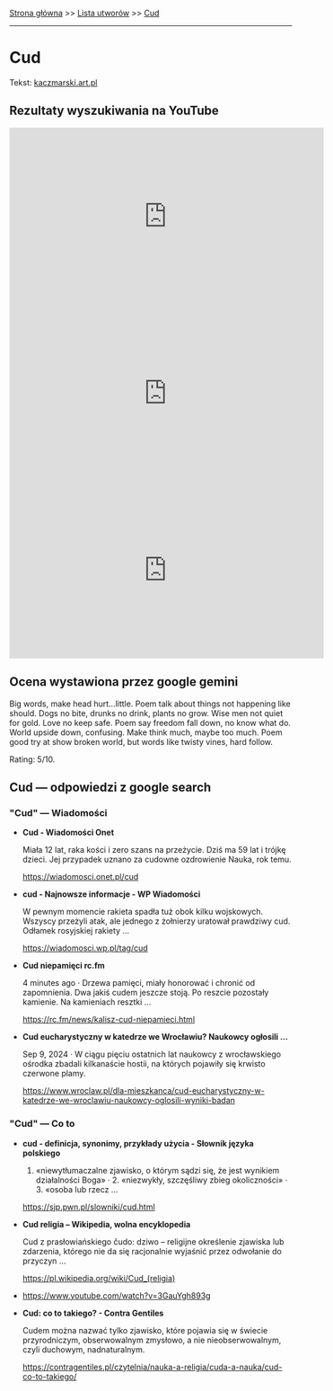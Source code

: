 [Strona główna](../index.md) >> [Lista utworów](../list.md) >> [Cud](103.md)

---

# Cud

Tekst: [kaczmarski.art.pl](https://www.kaczmarski.art.pl/tworczosc/wiersze/cud/)

## Rezultaty wyszukiwania na YouTube

<iframe width="560" height="315" src="https://www.youtube.com/embed/BOsGgWTPiAE?si=IdontcarewhotheIRSsendsImnotpayingtaxes" title="YouTube video player" frameborder="0" allow="accelerometer; autoplay; clipboard-write; encrypted-media; gyroscope; picture-in-picture; web-share" referrerpolicy="strict-origin-when-cross-origin" allowfullscreen></iframe>

<iframe width="560" height="315" src="https://www.youtube.com/embed/5lZDOBO3myg?si=IdontcarewhotheIRSsendsImnotpayingtaxes" title="YouTube video player" frameborder="0" allow="accelerometer; autoplay; clipboard-write; encrypted-media; gyroscope; picture-in-picture; web-share" referrerpolicy="strict-origin-when-cross-origin" allowfullscreen></iframe>

<iframe width="560" height="315" src="https://www.youtube.com/embed/gEOTKM8S4y0?si=IdontcarewhotheIRSsendsImnotpayingtaxes" title="YouTube video player" frameborder="0" allow="accelerometer; autoplay; clipboard-write; encrypted-media; gyroscope; picture-in-picture; web-share" referrerpolicy="strict-origin-when-cross-origin" allowfullscreen></iframe>

## Ocena wystawiona przez google gemini

Big words, make head hurt...little. Poem talk about things not happening like should. Dogs no bite, drunks no drink, plants no grow. Wise men not quiet for gold. Love no keep safe. Poem say freedom fall down, no know what do. World upside down, confusing. Make think much, maybe too much. Poem good try at show broken world, but words like twisty vines, hard follow.

Rating: 5/10.


## Cud — odpowiedzi z google search

### "Cud" — Wiadomości

- **Cud - Wiadomości Onet**

    Miała 12 lat, raka kości i zero szans na przeżycie. Dziś ma 59 lat i trójkę dzieci. Jej przypadek uznano za cudowne ozdrowienie Nauka, rok temu. 

   <https://wiadomosci.onet.pl/cud>
- **cud - Najnowsze informacje - WP Wiadomości**

    W pewnym momencie rakieta spadła tuż obok kilku wojskowych. Wszyscy przeżyli atak, ale jednego z żołnierzy uratował prawdziwy cud. Odłamek rosyjskiej rakiety ... 

   <https://wiadomosci.wp.pl/tag/cud>
- **Cud niepamięci  rc.fm**

    4 minutes ago  ·  Drzewa pamięci, miały honorować i chronić od zapomnienia. Dwa jakiś cudem jeszcze stoją. Po reszcie pozostały kamienie. Na kamieniach resztki ... 

   <https://rc.fm/news/kalisz-cud-niepamieci.html>
- **Cud eucharystyczny w katedrze we Wrocławiu? Naukowcy ogłosili ...**

    Sep 9, 2024  ·  W ciągu pięciu ostatnich lat naukowcy z wrocławskiego ośrodka zbadali kilkanaście hostii, na których pojawiły się krwisto czerwone plamy. 

   <https://www.wroclaw.pl/dla-mieszkanca/cud-eucharystyczny-w-katedrze-we-wroclawiu-naukowcy-oglosili-wyniki-badan>

### "Cud" — Co to

- **cud - definicja, synonimy, przykłady użycia - Słownik języka polskiego**

    1. «niewytłumaczalne zjawisko, o którym sądzi się, że jest wynikiem działalności Boga» · 2. «niezwykły, szczęśliwy zbieg okoliczności» · 3. «osoba lub rzecz ... 

   <https://sjp.pwn.pl/slowniki/cud.html>
- **Cud religia – Wikipedia, wolna encyklopedia**

    Cud z prasłowiańskiego čudo: dziwo – religijne określenie zjawiska lub zdarzenia, którego nie da się racjonalnie wyjaśnić przez odwołanie do przyczyn ... 

   <https://pl.wikipedia.org/wiki/Cud_(religia)>
- <https://www.youtube.com/watch?v=3GauYgh893g>
- **Cud: co to takiego? - Contra Gentiles**

    Cudem można nazwać tylko zjawisko, które pojawia się w świecie przyrodniczym, obserwowalnym zmysłowo, a nie nieobserwowalnym, czyli duchowym, nadnaturalnym. 

   <https://contragentiles.pl/czytelnia/nauka-a-religia/cuda-a-nauka/cud-co-to-takiego/>

